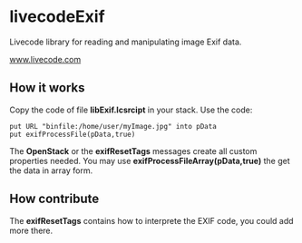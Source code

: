 # livecodeExif
Livecode library for reading and manipulating image Exif data.

www.livecode.com

## How it works
Copy the code of file **libExif.lcsrcipt** in your stack.
Use the code:

    put URL "binfile:/home/user/myImage.jpg" into pData
    put exifProcessFile(pData,true)

The **OpenStack** or the **exifResetTags** messages create all custom properties needed.
You may use **exifProcessFileArray(pData,true)** the get the data in array form.

## How contribute
The **exifResetTags** contains how to interprete the EXIF code, you could add more there.
